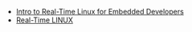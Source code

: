 * [Intro to Real-Time Linux for Embedded Developers](https://www.linuxfoundation.org/blog/intro-to-real-time-linux-for-embedded-developers/)
* [Real-Time LINUX](https://wiki.linuxfoundation.org/realtime/start)
